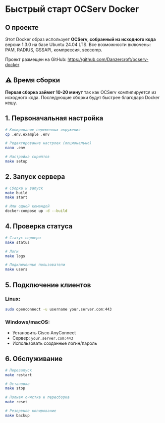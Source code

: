 # Быстрый старт OCServ Docker

## О проекте

Этот Docker образ использует **OCServ, собранный из исходного кода** версии 1.3.0 на базе Ubuntu 24.04 LTS.
Все возможности включены: PAM, RADIUS, GSSAPI, компрессия, seccomp.

Проект размещен на GitHub: https://github.com/Danzercroft/ocserv-docker

## ⚠️ Время сборки

**Первая сборка займет 10-20 минут** так как OCServ компилируется из исходного кода.
Последующие сборки будут быстрее благодаря Docker кешу.

## 1. Первоначальная настройка

```bash
# Копирование переменных окружения
cp .env.example .env

# Редактирование настроек (опционально)
nano .env

# Настройка скриптов
make setup
```

## 2. Запуск сервера

```bash
# Сборка и запуск
make build
make start

# Или одной командой
docker-compose up -d --build
```

## 4. Проверка статуса

```bash
# Статус сервера
make status

# Логи
make logs

# Подключенные пользователи
make users
```

## 5. Подключение клиентов

### Linux:
```bash
sudo openconnect -u username your.server.com:443
```

### Windows/macOS:
- Установить Cisco AnyConnect
- Сервер: `your.server.com:443`
- Использовать созданные логин/пароль

## 6. Обслуживание

```bash
# Перезапуск
make restart

# Остановка
make stop

# Полная очистка и пересборка
make reset

# Резервное копирование
make backup
```

